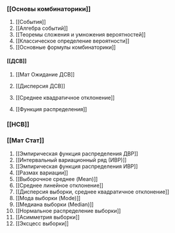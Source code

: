 
### [[Основы комбинаторики]]
1. [[События]]
2. [[Алгебра событий]]
3. [[Теоремы сложения и умножения вероятностей]]
4. [[Классическое определение вероятности]]
5. [[Основные формулы комбинаторики]]


#### [[ДСВ]]

1. [[Мат Ожидание ДСВ]]

2. [[Дисперсия ДСВ]]

3. [[Среднее квадратичное отклонение]]
4. [[Функция распределения]]

### [[НСВ]]


### [[Мат Стат]]

1. [[Эмпирическая функция распределения ДВР]]
2. [[Интервальный вариационный ряд (ИВР)]]
3. [[Эмпирическая функция распределения ИВР]]
4. [[Размах вариации]]
5.  [[Выборочное среднее (Mean)]]
6. [[Среднее линейное отклонение]]
7. [[Дисперсия выборки, среднее квадратичное отклонение]]
8. [[Мода выборки (Mode)]]
9. [[Медиана выборки (Median)]]
10. [[Нормальное распределение выборки]]
11. [[Асимметрия выборки]]
12. [[Эксцесс выборки]]